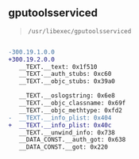 ## gputoolsserviced

> `/usr/libexec/gputoolsserviced`

```diff

-300.19.1.0.0
+300.19.2.0.0
   __TEXT.__text: 0x1f510
   __TEXT.__auth_stubs: 0xc60
   __TEXT.__objc_stubs: 0x39a0

   __TEXT.__oslogstring: 0x6e8
   __TEXT.__objc_classname: 0x69f
   __TEXT.__objc_methtype: 0xfd2
-  __TEXT.__info_plist: 0x404
+  __TEXT.__info_plist: 0x40c
   __TEXT.__unwind_info: 0x738
   __DATA_CONST.__auth_got: 0x638
   __DATA_CONST.__got: 0x220

```
